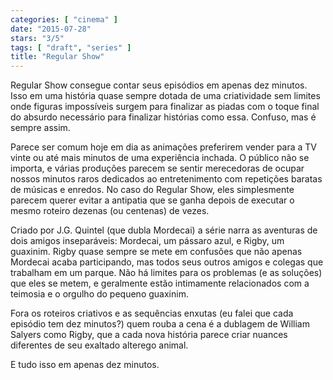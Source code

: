 ```yaml
---
categories: [ "cinema" ]
date: "2015-07-28"
stars: "3/5"
tags: [ "draft", "series" ]
title: "Regular Show"
---
```

Regular Show consegue contar seus episódios em apenas dez minutos. Isso
em uma história quase sempre dotada de uma criatividade sem limites onde
figuras impossíveis surgem para finalizar as piadas com o toque final
do absurdo necessário para finalizar histórias como essa. Confuso,
mas é sempre assim.

Parece ser comum hoje em dia as animações preferirem vender para a TV
vinte ou até mais minutos de uma experiência inchada. O público não
se importa, e várias produções parecem se sentir merecedoras de ocupar
nossos minutos raros dedicados ao entretenimento com repetições baratas
de músicas e enredos. No caso do Regular Show, eles simplesmente parecem
querer evitar a antipatia que se ganha depois de executar o mesmo roteiro
dezenas (ou centenas) de vezes.

Criado por J.G. Quintel (que dubla Mordecai) a série narra as
aventuras de dois amigos inseparáveis: Mordecai, um pássaro azul,
e Rigby, um guaxinim. Rigby quase sempre se mete em confusões que
não apenas Mordecai acaba participando, mas todos seus outros amigos e
colegas que trabalham em um parque. Não há limites para os problemas
(e as soluções) que eles se metem, e geralmente estão intimamente
relacionados com a teimosia e o orgulho do pequeno guaxinim.

Fora os roteiros criativos e as sequências enxutas (eu falei que cada
episódio tem dez minutos?) quem rouba a cena é a dublagem de William
Salyers como Rigby, que a cada nova história parece criar nuances
diferentes de seu exaltado alterego animal.

E tudo isso em apenas dez minutos.
